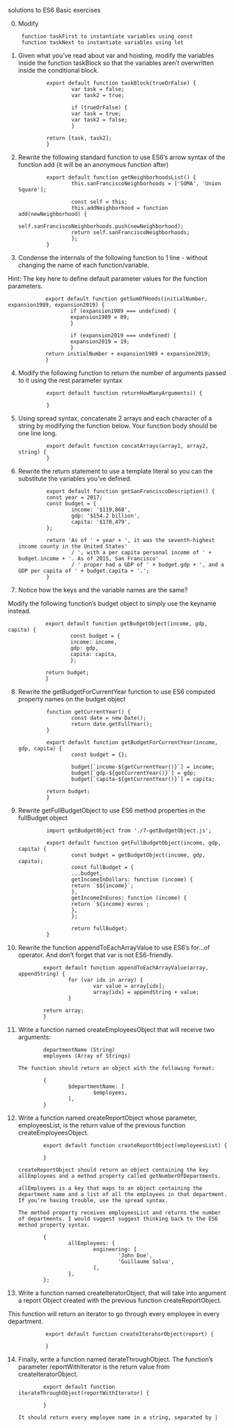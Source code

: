 solutions to ES6 Basic exercises

0. Modify

        function taskFirst to instantiate variables using const
        function taskNext to instantiate variables using let

1. Given what you’ve read about var and hoisting, modify the variables inside the function taskBlock so that the variables aren’t overwritten inside the conditional block.

                export default function taskBlock(trueOrFalse) {
                        var task = false;
                        var task2 = true;

                        if (trueOrFalse) {
                        var task = true;
                        var task2 = false;
                        }

                return [task, task2];
                }

2. Rewrite the following standard function to use ES6’s arrow syntax of the function add (it will be an anonymous function after)

                export default function getNeighborhoodsList() {
                        this.sanFranciscoNeighborhoods = ['SOMA', 'Union Square'];

                        const self = this;
                        this.addNeighborhood = function add(newNeighborhood) {
                        self.sanFranciscoNeighborhoods.push(newNeighborhood);
                        return self.sanFranciscoNeighborhoods;
                        };
                }

3. Condense the internals of the following function to 1 line - without changing the name of each function/variable.

Hint: The key here to define default parameter values for the function parameters.

                export default function getSumOfHoods(initialNumber, expansion1989, expansion2019) {
                        if (expansion1989 === undefined) {
                        expansion1989 = 89;
                        }

                        if (expansion2019 === undefined) {
                        expansion2019 = 19;
                        }
                return initialNumber + expansion1989 + expansion2019;
                }

4. Modify the following function to return the number of arguments passed to it using the rest parameter syntax

                export default function returnHowManyArguments() {

                }

5. Using spread syntax, concatenate 2 arrays and each character of a string by modifying the function below. Your function body should be one line long.

                export default function concatArrays(array1, array2, string) {
                }

6. Rewrite the return statement to use a template literal so you can the substitute the variables you’ve defined.

                export default function getSanFranciscoDescription() {
                const year = 2017;
                const budget = {
                        income: '$119,868',
                        gdp: '$154.2 billion',
                        capita: '$178,479',
                };

                return 'As of ' + year + ', it was the seventh-highest income county in the United States'
                        / ', with a per capita personal income of ' + budget.income + '. As of 2015, San Francisco'
                        / ' proper had a GDP of ' + budget.gdp + ', and a GDP per capita of ' + budget.capita + '.';
                }

7. Notice how the keys and the variable names are the same?

Modify the following function’s budget object to simply use the keyname instead.

                export default function getBudgetObject(income, gdp, capita) {
                        const budget = {
                        income: income,
                        gdp: gdp,
                        capita: capita,
                        };

                return budget;
                }

8. Rewrite the getBudgetForCurrentYear function to use ES6 computed property names on the budget object

                function getCurrentYear() {
                        const date = new Date();
                        return date.getFullYear();
                }

                export default function getBudgetForCurrentYear(income, gdp, capita) {
                        const budget = {};

                        budget[`income-${getCurrentYear()}`] = income;
                        budget[`gdp-${getCurrentYear()}`] = gdp;
                        budget[`capita-${getCurrentYear()}`] = capita;

                return budget;
                }

9. Rewrite getFullBudgetObject to use ES6 method properties in the fullBudget object

                import getBudgetObject from './7-getBudgetObject.js';

                export default function getFullBudgetObject(income, gdp, capita) {
                        const budget = getBudgetObject(income, gdp, capita);
                        const fullBudget = {
                        ...budget,
                        getIncomeInDollars: function (income) {
                        return `$${income}`;
                        },
                        getIncomeInEuros: function (income) {
                        return `${income} euros`;
                        },
                        };

                        return fullBudget;
                }

10. Rewrite the function appendToEachArrayValue to use ES6’s for...of operator. And don’t forget that var is not ES6-friendly.

                export default function appendToEachArrayValue(array, appendString) {
                        for (var idx in array) {
                                var value = array[idx];
                                array[idx] = appendString + value;
                        }

                return array;
                }

11. Write a function named createEmployeesObject that will receive two arguments:

                departmentName (String)
                employees (Array of Strings)

        The function should return an object with the following format:

                {
                        $departmentName: [
                                $employees,
                        ],
                }

12. Write a function named createReportObject whose parameter, employeesList, is the return value of the previous function createEmployeesObject.

                export default function createReportObject(employeesList) {

                }

        createReportObject should return an object containing the key allEmployees and a method property called getNumberOfDepartments.

        allEmployees is a key that maps to an object containing the department name and a list of all the employees in that department. If you’re having trouble, use the spread syntax.

        The method property receives employeesList and returns the number of departments. I would suggest suggest thinking back to the ES6 method property syntax.

                {
                        allEmployees: {
                                engineering: [
                                        'John Doe',
                                        'Guillaume Salva',
                                ],
                        },
                };

13. Write a function named createIteratorObject, that will take into argument a report Object created with the previous function createReportObject.

This function will return an iterator to go through every employee in every department.

                export default function createIteratorObject(report) {

                }

14. Finally, write a function named iterateThroughObject. The function’s parameter reportWithIterator is the return value from createIteratorObject.


                export default function iterateThroughObject(reportWithIterator) {

                }

        It should return every employee name in a string, separated by |
